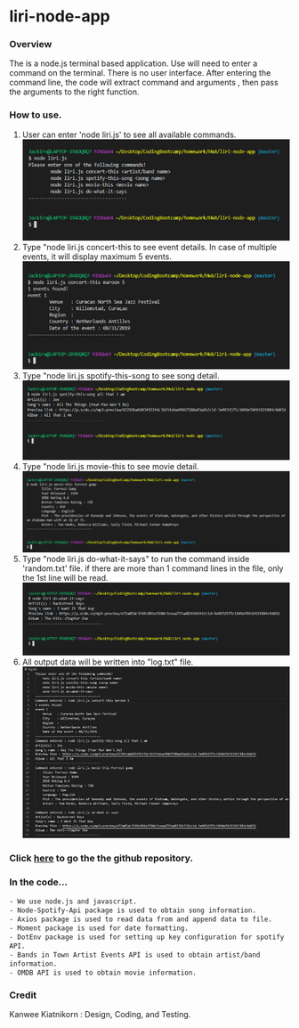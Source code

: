 # liri-node-app

### Overview
The is a node.js terminal based application.  Use will need to enter a command on the terminal.  There is no user interface.  After entering the command line, the code will extract command and arguments , then pass the arguments to the right function.

### How to use.
1. User can enter 'node liri.js' to see all available commands.
![Image of none](images/cmd-none.jpg)
2. Type "node liri.js concert-this <artist or band> to see event details.  In case of multiple events, it will display maximum 5 events.
![Image of concert](images/cmd-concert.jpg)
3. Type "node liri.js spotify-this-song <song name> to see song detail.
![Image of spotify](images/cmd-spotify.jpg)
4. Type "node liri.js movie-this <movie name> to see movie detail.
![Image of movie](images/cmd-movie.jpg)
5. Type "node liri.js do-what-it-says" to run the command inside 'random.txt' file. if there are more than 1 command lines in the file, only the 1st line will be read.
![Image of do](images/cmd-do.jpg)
6. All output data will be written into "log.txt" file.
![Image of log](images/logfile.jpg)

### Click [here](https://github.com/kkiathub/liri-node-app) to go the the github repository.

### In the code...
    - We use node.js and javascript.
    - Node-Spotify-Api package is used to obtain song information.
    - Axios package is used to read data from and append data to file.
    - Moment package is used for date formatting.
    - DotEnv package is used for setting up key configuration for spotify API. 
    - Bands in Town Artist Events API is used to obtain artist/band information.
    - OMDB API is used to obtain movie information.

### Credit
Kanwee Kiatnikorn : Design, Coding, and Testing.
